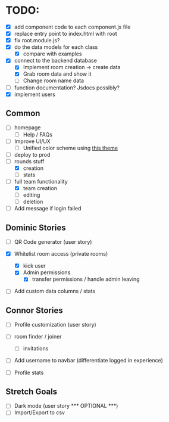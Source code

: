 # TODO:

- [x] add component code to each component.js file
- [x] replace entry point to index.html with root
- [x] fix root.module.js?
- [x] do the data models for each class
    - [x] compare with examples
- [x] connect to the backend database
    - [x] Implement room creation -> create data
    - [x] Grab room data and show it
    - [ ] Change room name data
- [ ] function documentation? Jsdocs possibly?
- [x] implement users

## Common
- [ ] homepage
    - [ ] Help / FAQs
- [ ] Improve UI/UX
    - [ ] Unified color scheme using [this theme](https://material.io/resources/color/#!/?view.left=0&view.right=0&secondary.color=424242&secondary.text.color=ffffff&primary.color=7E57C2)
- [ ] deploy to prod
- [ ] rounds stuff
    - [x] creation
    - [ ] stats
- [ ] full team functionality
    - [x] team creation
    - [ ] editing
    - [ ] deletion
- [ ] Add message if login failed

## Dominic Stories
- [ ] QR Code generator  (user story)
- [x] Whitelist room access (private rooms)
    - [x] kick user
    - [x] Admin permissions
        - [x] transfer permissions / handle admin leaving
- [ ] Add custom data columns / stats


## Connor Stories
- [ ] Profile customization (user story)
- [ ] room finder / joiner
    - [ ] invitations
- [ ] Add username to navbar (differentiate logged in experience)
- [ ] Profile stats


## Stretch Goals
- [ ] Dark mode (user story *** OPTIONAL ***)
- [ ] Import/Export to csv
